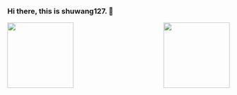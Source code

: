 ### Hi there, this is shuwang127. 👋


<img align="left" height="150em" src="https://github-readme-stats.vercel.app/api?username=shuwang127&show_icons=true&hide_border=true&&count_private=true&include_all_commits=true&hide_title=true" />


<img align="right" height="150em" src="https://github-readme-stats.vercel.app/api/top-langs/?username=shuwang127&layout=compact&hide_title=true" />


<!--
**shuwang127/shuwang127** is a ✨ _special_ ✨ repository because its `README.md` (this file) appears on your GitHub profile.

Here are some ideas to get you started:

- 🔭 I’m currently working on ...
- 🌱 I’m currently learning ...
- 👯 I’m looking to collaborate on ...
- 🤔 I’m looking for help with ...
- 💬 Ask me about ...
- 📫 How to reach me: ...
- 😄 Pronouns: ...
- ⚡ Fun fact: ...
-->
